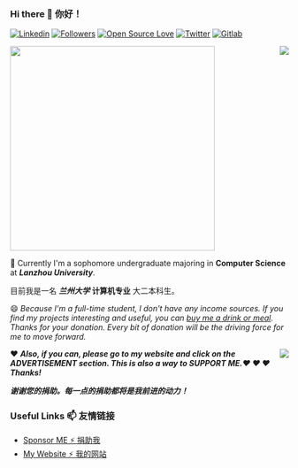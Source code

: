 ### Hi there 👋 你好！

[![Linkedin](https://img.shields.io/badge/-Hollow%20Man-blue?style=flat-square&logo=Linkedin&logoColor=white&link=https://www.linkedin.com/in/%E8%92%8B%E5%B5%A9%E6%9E%97/?locale=en_US)](https://www.linkedin.com/in/%E8%92%8B%E5%B5%A9%E6%9E%97/?locale=en_US)
[![Followers](https://img.shields.io/github/followers/HollowMan6?style=social)](https://github.com/HollowMan6?tab=followers)
[![Open Source Love](https://badges.frapsoft.com/os/v1/open-source.svg?v=103)](https://hollowman6.github.io/fund.html)
[![Twitter](https://img.shields.io/twitter/follow/HollowM186?style=social)](https://twitter.com/intent/follow?screen_name=HollowM186)
[![Gitlab](https://img.shields.io/badge/-Hollow%20Man-orange?style=flat-square&logo=Gitlab&logoColor=white&link=https://gitlab.com/HollowMan6)](https://gitlab.com/HollowMan6)

<img src="https://hollowman6.github.io/img/mark.png" width="370">

<img align="right" src="https://github-readme-stats.vercel.app/api?username=HollowMan6&count_private=true&show_icons=true" /> 

🌱 Currently I'm a sophomore undergraduate majoring in **Computer Science** at ***Lanzhou University***. 

目前我是一名 ***兰州大学*** **计算机专业** 大二本科生。

😄 *Because I'm a full-time student, I don't have any income sources. If you find my projects interesting and useful, you can [buy me a drink or meal](https://hollowman6.github.io/fund.html). Thanks for your donation. Every bit of donation will be the driving force for me to move forward.*

<img align="right" src="https://github-readme-stats.vercel.app/api/top-langs/?username=HollowMan6&layout=compact&hide=html" />

❤ ***Also, if you can, please go to my website and click on the ADVERTISEMENT section. This is also a way to SUPPORT ME.❤ ❤ ❤ Thanks!***

***谢谢您的捐助。每一点的捐助都将是我前进的动力！***

### Useful Links 📫 友情链接

* [Sponsor ME  ⚡ 捐助我](https://hollowman6.github.io/fund.html) 
* [My Website  ⚡ 我的网站](https://hollowman6.github.io/) 